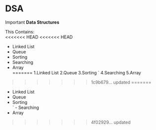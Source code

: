 # DSA
Important **Data Structures**

This Contains:<br/>
<<<<<<< HEAD
<<<<<<< HEAD
  - Linked List<br/>
  - Queue<br/>
  - Sorting<br/>
  - Searching<br/>
  - Array<br/>
=======
  1.Linked List
  2.Queue
  3.Sorting
` 4.Searching
  5.Array
>>>>>>> 1c9b679... updated
=======
  - Linked List<br/>
  - Queue<br/>
  - Sorting<br/>
` - Searching<br/>
  - Array<br/>
>>>>>>> 4f02929... updated
